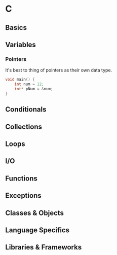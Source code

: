 # C

## Basics

## Variables

### Pointers

It's best to thing of pointers as their own data type.

```c
void main() {
    int num = 12;
    int* pNum = &num;
}
```

## Conditionals

## Collections

## Loops

## I/O

## Functions

## Exceptions

## Classes & Objects

## Language Specifics

## Libraries & Frameworks
